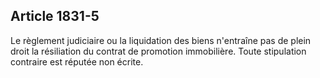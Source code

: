 Article 1831-5
----
Le règlement judiciaire ou la liquidation des biens n'entraîne pas de plein
droit la résiliation du contrat de promotion immobilière. Toute stipulation
contraire est réputée non écrite.
